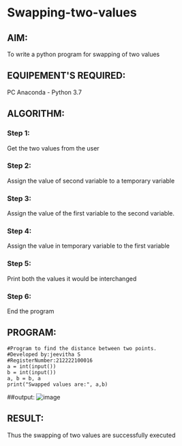 # Swapping-two-values
## AIM:
To write a python program for swapping of two values
## EQUIPEMENT'S REQUIRED: 
PC
Anaconda - Python 3.7
## ALGORITHM: 
### Step 1:
Get the two values from the user
### Step 2: 
Assign the value of second variable to a temporary variable 
### Step 3: 
Assign the value of the first variable to the second variable.
### Step 4:  
Assign the value in temporary variable to the first variable
### Step 5: 
Print both the values it would be interchanged
### Step 6: 
End the program
## PROGRAM:
```
#Program to find the distance between two points.
#Developed by:jeevitha S 
#RegisterNumber:212222100016
a = int(input())
b = int(input())
a, b = b, a
print("Swapped values are:", a,b)

```
##output:
![image](https://user-images.githubusercontent.com/123623197/234291127-50cccc4f-43a4-470f-9864-59d29894ca44.png)

## RESULT:
Thus the swapping of two values are successfully executed



